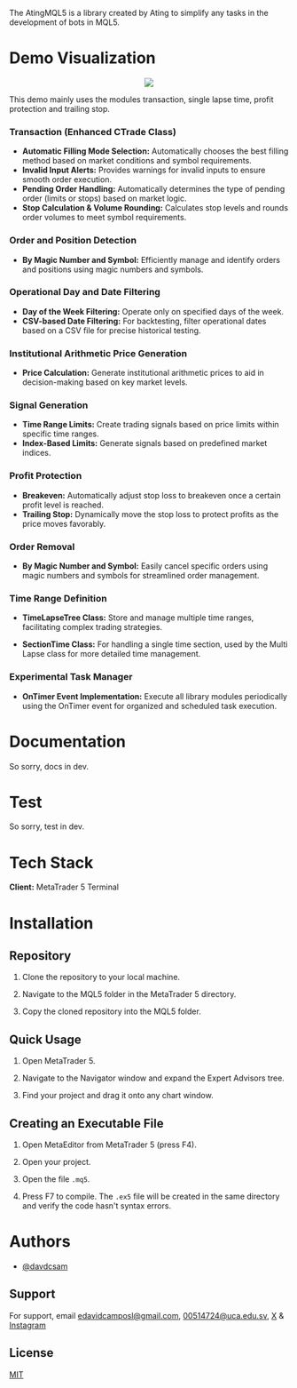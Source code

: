The AtingMQL5 is a library created by Ating to simplify any tasks in the development of bots in MQL5.

# Demo Visualization

<p align="center"><img src="res/testAtingMQL5.gif"></p>

This demo mainly uses the modules transaction, single lapse time, profit protection and trailing stop.

### Transaction (Enhanced CTrade Class)

- **Automatic Filling Mode Selection:** Automatically chooses the best filling method based on market conditions and symbol requirements.
- **Invalid Input Alerts:** Provides warnings for invalid inputs to ensure smooth order execution.
- **Pending Order Handling:** Automatically determines the type of pending order (limits or stops) based on market logic.
- **Stop Calculation & Volume Rounding:** Calculates stop levels and rounds order volumes to meet symbol requirements.

### Order and Position Detection

- **By Magic Number and Symbol:** Efficiently manage and identify orders and positions using magic numbers and symbols.

### Operational Day and Date Filtering

- **Day of the Week Filtering:** Operate only on specified days of the week.
- **CSV-based Date Filtering:** For backtesting, filter operational dates based on a CSV file for precise historical testing.

### Institutional Arithmetic Price Generation

- **Price Calculation:** Generate institutional arithmetic prices to aid in decision-making based on key market levels.

### Signal Generation

- **Time Range Limits:** Create trading signals based on price limits within specific time ranges.
- **Index-Based Limits:** Generate signals based on predefined market indices.

### Profit Protection

- **Breakeven:** Automatically adjust stop loss to breakeven once a certain profit level is reached.
- **Trailing Stop:** Dynamically move the stop loss to protect profits as the price moves favorably.

### Order Removal

- **By Magic Number and Symbol:** Easily cancel specific orders using magic numbers and symbols for streamlined order management.

### Time Range Definition

- **TimeLapseTree Class:** Store and manage multiple time ranges, facilitating complex trading strategies.

- **SectionTime Class:** For handling a single time section, used by the Multi Lapse class for more detailed time management.

### Experimental Task Manager

- **OnTimer Event Implementation:** Execute all library modules periodically using the OnTimer event for organized and scheduled task execution.

# Documentation

So sorry, docs in dev.

# Test

So sorry, test in dev.

# Tech Stack

**Client:** MetaTrader 5 Terminal

# Installation

## Repository

1. Clone the repository to your local machine.

2. Navigate to the MQL5 folder in the MetaTrader 5 directory.

3. Copy the cloned repository into the MQL5 folder.

## Quick Usage

1. Open MetaTrader 5.

2. Navigate to the Navigator window and expand the Expert Advisors tree.

3. Find your project and drag it onto any chart window.

## Creating an Executable File

1. Open MetaEditor from MetaTrader 5 (press F4).

2. Open your project.

3. Open the file `.mq5`.

4. Press F7 to compile. The `.ex5` file will be created in the same directory and verify the code hasn't syntax errors.

# Authors

- [@davdcsam](https://www.github.com/davdcsam)

## Support

For support, email [edavidcamposl@gmail.com](edavidcamposl@gmail.com), [00514724@uca.edu.sv](00514724@uca.edu.sv), [X](https://x.com/davdcsam) & [Instagram](https://www.instagram.com/davdcsam/)

## License

[MIT](https://choosealicense.com/licenses/mit/)

